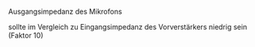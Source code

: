 Ausgangsimpedanz des Mikrofons

sollte im Vergleich zu Eingangsimpedanz des Vorverstärkers niedrig sein (Faktor 10)